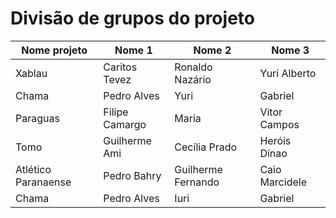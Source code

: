# Divisão de grupos do projeto

Nome projeto | Nome 1 | Nome 2 | Nome 3
---|------|-----------|-----
Xablau | Caritos Tevez | Ronaldo Nazário | Yuri Alberto
Chama | Pedro Alves | Yuri | Gabriel
Paraguas | Filipe Camargo | Maria | Vitor Campos
Tomo | Guilherme Ami | Cecília Prado | Heróis Dínao
Atlético Paranaense | Pedro Bahry | Guilherme Fernando | Caio Marcidele
Chama | Pedro Alves | Iuri | Gabriel
